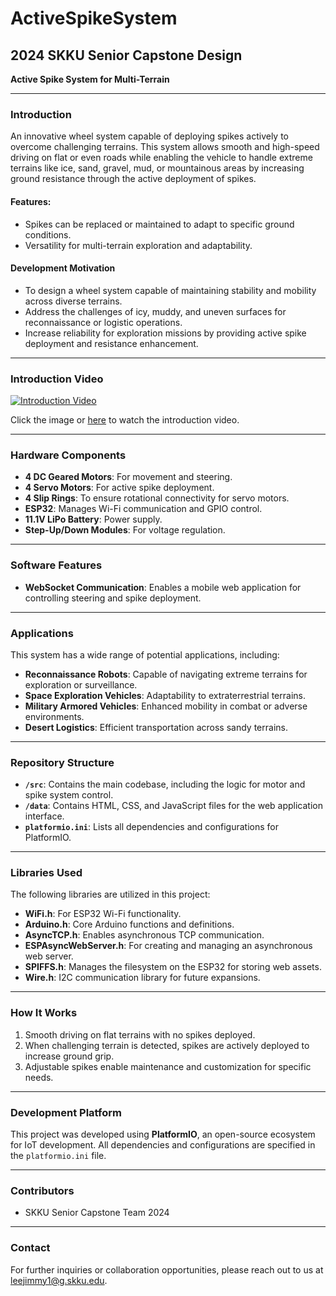 # ActiveSpikeSystem

## 2024 SKKU Senior Capstone Design

**Active Spike System for Multi-Terrain**

---

### **Introduction**

An innovative wheel system capable of deploying spikes actively to overcome challenging terrains. This system allows smooth and high-speed driving on flat or even roads while enabling the vehicle to handle extreme terrains like ice, sand, gravel, mud, or mountainous areas by increasing ground resistance through the active deployment of spikes.

#### Features:
- Spikes can be replaced or maintained to adapt to specific ground conditions.
- Versatility for multi-terrain exploration and adaptability.


#### **Development Motivation**

- To design a wheel system capable of maintaining stability and mobility across diverse terrains.
- Address the challenges of icy, muddy, and uneven surfaces for reconnaissance or logistic operations.
- Increase reliability for exploration missions by providing active spike deployment and resistance enhancement.
---

### **Introduction Video**
[![Introduction Video](https://img.youtube.com/vi/bF3eYkEZFM8/0.jpg)](https://youtu.be/bF3eYkEZFM8)

Click the image or [here](https://youtu.be/bF3eYkEZFM8) to watch the introduction video.

---

### **Hardware Components**
- **4 DC Geared Motors**: For movement and steering.
- **4 Servo Motors**: For active spike deployment.
- **4 Slip Rings**: To ensure rotational connectivity for servo motors.
- **ESP32**: Manages Wi-Fi communication and GPIO control.
- **11.1V LiPo Battery**: Power supply.
- **Step-Up/Down Modules**: For voltage regulation.

---

### **Software Features**
- **WebSocket Communication**: Enables a mobile web application for controlling steering and spike deployment.

---

### **Applications**
This system has a wide range of potential applications, including:

- **Reconnaissance Robots**: Capable of navigating extreme terrains for exploration or surveillance.
- **Space Exploration Vehicles**: Adaptability to extraterrestrial terrains.
- **Military Armored Vehicles**: Enhanced mobility in combat or adverse environments.
- **Desert Logistics**: Efficient transportation across sandy terrains.


---

### **Repository Structure**
- **`/src`**: Contains the main codebase, including the logic for motor and spike system control.
- **`/data`**: Contains HTML, CSS, and JavaScript files for the web application interface.
- **`platformio.ini`**: Lists all dependencies and configurations for PlatformIO.

---

### **Libraries Used**
The following libraries are utilized in this project:

- **WiFi.h**: For ESP32 Wi-Fi functionality.
- **Arduino.h**: Core Arduino functions and definitions.
- **AsyncTCP.h**: Enables asynchronous TCP communication.
- **ESPAsyncWebServer.h**: For creating and managing an asynchronous web server.
- **SPIFFS.h**: Manages the filesystem on the ESP32 for storing web assets.
- **Wire.h**: I2C communication library for future expansions.

---

### **How It Works**
1. Smooth driving on flat terrains with no spikes deployed.
2. When challenging terrain is detected, spikes are actively deployed to increase ground grip.
3. Adjustable spikes enable maintenance and customization for specific needs.

---

### **Development Platform**
This project was developed using **PlatformIO**, an open-source ecosystem for IoT development. All dependencies and configurations are specified in the `platformio.ini` file.

---

### **Contributors**
- SKKU Senior Capstone Team 2024

---

### **Contact**
For further inquiries or collaboration opportunities, please reach out to us at [leejimmy1@g.skku.edu](mailto:leejimmy1@g.skku.edu).
